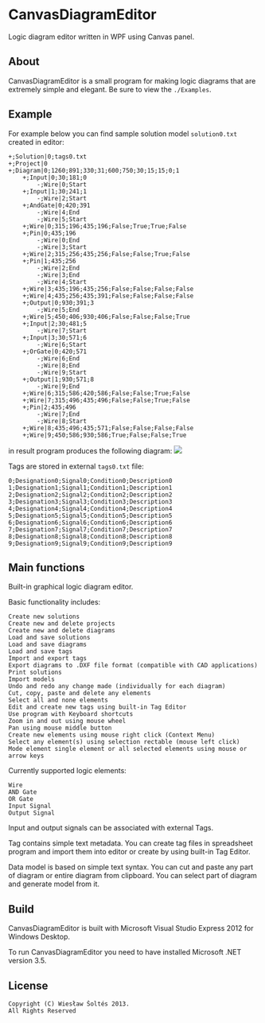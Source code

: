 ﻿# CanvasDiagramEditor

  Logic diagram editor written in WPF using Canvas panel.

## About

  CanvasDiagramEditor is a small program for making logic diagrams
  that are extremely simple and elegant. Be sure to view the `./Examples`.

## Example

  For example below you can find sample solution model `solution0.txt` created in editor:

    +;Solution|0;tags0.txt
    +;Project|0
    +;Diagram|0;1260;891;330;31;600;750;30;15;15;0;1
        +;Input|0;30;181;0
            -;Wire|0;Start
        +;Input|1;30;241;1
            -;Wire|2;Start
        +;AndGate|0;420;391
            -;Wire|4;End
            -;Wire|5;Start
        +;Wire|0;315;196;435;196;False;True;True;False
        +;Pin|0;435;196
            -;Wire|0;End
            -;Wire|3;Start
        +;Wire|2;315;256;435;256;False;False;True;False
        +;Pin|1;435;256
            -;Wire|2;End
            -;Wire|3;End
            -;Wire|4;Start
        +;Wire|3;435;196;435;256;False;False;False;False
        +;Wire|4;435;256;435;391;False;False;False;False
        +;Output|0;930;391;3
            -;Wire|5;End
        +;Wire|5;450;406;930;406;False;False;False;True
        +;Input|2;30;481;5
            -;Wire|7;Start
        +;Input|3;30;571;6
            -;Wire|6;Start
        +;OrGate|0;420;571
            -;Wire|6;End
            -;Wire|8;End
            -;Wire|9;Start
        +;Output|1;930;571;8
            -;Wire|9;End
        +;Wire|6;315;586;420;586;False;False;True;False
        +;Wire|7;315;496;435;496;False;False;True;False
        +;Pin|2;435;496
            -;Wire|7;End
            -;Wire|8;Start
        +;Wire|8;435;496;435;571;False;False;False;False
        +;Wire|9;450;586;930;586;True;False;False;True

  in result program produces the following diagram: <img src="http://i43.tinypic.com/nbzsp5.png" border="0">

  Tags are stored in external `tags0.txt` file:

    0;Designation0;Signal0;Condition0;Description0
    1;Designation1;Signal1;Condition1;Description1
    2;Designation2;Signal2;Condition2;Description2
    3;Designation3;Signal3;Condition3;Description3
    4;Designation4;Signal4;Condition4;Description4
    5;Designation5;Signal5;Condition5;Description5
    6;Designation6;Signal6;Condition6;Description6
    7;Designation7;Signal7;Condition7;Description7
    8;Designation8;Signal8;Condition8;Description8
    9;Designation9;Signal9;Condition9;Description9

## Main functions

  Built-in graphical logic diagram editor.
  
  Basic functionality includes:

    Create new solutions
    Create new and delete projects
    Create new and delete diagrams
    Load and save solutions
    Load and save diagrams
    Load and save tags
    Import and export tags
    Export diagrams to .DXF file format (compatible with CAD applications)
    Print solutions
    Import models
    Undo and redo any change made (individually for each diagram)
    Cut, copy, paste and delete any elements
    Select all and none elements
    Edit and create new tags using built-in Tag Editor
    Use program with Keyboard shortcuts
    Zoom in and out using mouse wheel
    Pan using mouse middle button
    Create new elements using mouse right click (Context Menu)
    Select any element(s) using selection rectable (mouse left click)
    Mode element single element or all selected elements using mouse or arrow keys

  Currently supported logic elements:

    Wire
    AND Gate
    OR Gate
    Input Signal
    Output Signal

  Input and output signals can be associated with external Tags.
  
  Tag contains simple text metadata. You can create tag files in spreadsheet program and 
  import them into editor or create by using built-in Tag Editor.
  
  Data model is based on simple text syntax. You can cut and paste any part of diagram or entire diagram
  from clipboard. You can select part of diagram and generate model from it.

## Build

  CanvasDiagramEditor is built with Microsoft Visual Studio Express 2012 for Windows Desktop. 
 
  To run CanvasDiagramEditor you need to have installed Microsoft .NET version 3.5.

## License 

    Copyright (C) Wiesław Šoltés 2013. 
    All Rights Reserved
